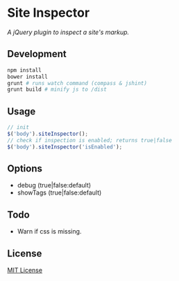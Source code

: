 # Site Inspector

*A jQuery plugin to inspect a site's markup.*

## Development
```sh
npm install
bower install
grunt # runs watch command (compass & jshint)
grunt build # minify js to /dist
```

## Usage
```javascript
// init
$('body').siteInspector();
// check if inspection is enabled; returns true|false
$('body').siteInspector('isEnabled');
```

## Options
* debug (true|false:default)
* showTags (true|false:default)

## Todo
* Warn if css is missing.


## License
[MIT License](http://en.wikipedia.org/wiki/MIT_License)